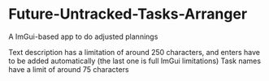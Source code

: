 # Future-Untracked-Tasks-Arranger
A ImGui-based app to do adjusted plannings


Text description has a limitation of around 250 characters, and enters have to be added automatically (the last one is full ImGui limitations)
Task names have a limit of around 75 characters